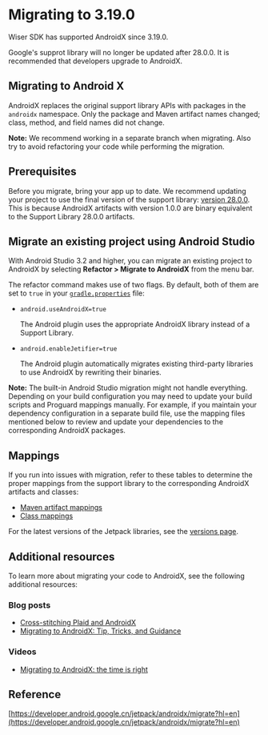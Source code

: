 # Migrating to 3.19.0

Wiser SDK has supported AndroidX since 3.19.0.

Google's supprot library will no longer be updated after 28.0.0. It is recommended that developers upgrade to AndroidX.

## Migrating to Android X

AndroidX replaces the original support library APIs with packages in the `androidx` namespace. Only the package and Maven artifact names changed; class, method, and field names did not change.

**Note:** We recommend working in a separate branch when migrating. Also try to avoid refactoring your code while performing the migration.

## Prerequisites

Before you migrate, bring your app up to date. We recommend updating your project to use the final version of the support library: [version 28.0.0](https://developer.android.google.cn/topic/libraries/support-library/revisions#28-0-0). This is because AndroidX artifacts with version 1.0.0 are binary equivalent to the Support Library 28.0.0 artifacts.

## Migrate an existing project using Android Studio

With Android Studio 3.2 and higher, you can migrate an existing project to AndroidX by selecting **Refactor > Migrate to AndroidX** from the menu bar.

The refactor command makes use of two flags. By default, both of them are set to `true` in your [`gradle.properties`](https://developer.android.google.cn/studio/build#properties-files) file:

- `android.useAndroidX=true`

  The Android plugin uses the appropriate AndroidX library instead of a Support Library.

- `android.enableJetifier=true`

  The Android plugin automatically migrates existing third-party libraries to use AndroidX by rewriting their binaries.

**Note:** The built-in Android Studio migration might not handle everything. Depending on your build configuration you may need to update your build scripts and Proguard mappings manually. For example, if you maintain your dependency configuration in a separate build file, use the mapping files mentioned below to review and update your dependencies to the corresponding AndroidX packages.

## Mappings

If you run into issues with migration, refer to these tables to determine the proper mappings from the support library to the corresponding AndroidX artifacts and classes:

- [Maven artifact mappings](https://developer.android.google.cn/jetpack/androidx/migrate/artifact-mappings)
- [Class mappings](https://developer.android.google.cn/jetpack/androidx/migrate/class-mappings)

For the latest versions of the Jetpack libraries, see the [versions page](https://developer.android.google.cn/jetpack/androidx/versions).

## Additional resources

To learn more about migrating your code to AndroidX, see the following additional resources:

### Blog posts

- [Cross-stitching Plaid and AndroidX](https://medium.com/androiddevelopers/cross-stitching-plaid-and-androidx-7603a192348e)
- [Migrating to AndroidX: Tip, Tricks, and Guidance](https://medium.com/androiddevelopers/migrating-to-androidx-tip-tricks-and-guidance-88d5de238876)

### Videos

- [Migrating to AndroidX: the time is right](https://www.youtube.com/watch?v=Hyt7LR5mXLc)

## Reference

[https://developer.android.google.cn/jetpack/androidx/migrate?hl=en](https://developer.android.google.cn/jetpack/androidx/migrate?hl=en)